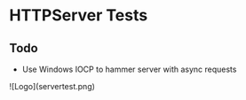 # HTTPServer Tests

<h2> Todo </h2>
<ul>
	<li>Use Windows IOCP to hammer server with async requests</li>
</ul>
![Logo](servertest.png)
